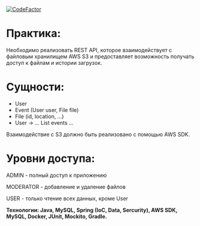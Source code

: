 [![CodeFactor](https://www.codefactor.io/repository/github/sergax/springboot_restapi/badge)](https://www.codefactor.io/repository/github/sergax/springboot_restapi)

# Практика:

Необходимо реализовать REST API, которое взаимодействует с файловым хранилищем AWS S3 и предоставляет 
возможность получать доступ к файлам и истории загрузок.

# Сущности:

- User
- Event (User user, File file)
- File (id, location, ...)
- User -> … List<Events> events ...
  
Взаимодействие с S3 должно быть реализовано с помощью AWS SDK.

# Уровни доступа:
  
ADMIN - полный доступ к приложению
  
MODERATOR - добавление и удаление файлов
  
USER - только чтение всех данных, кроме User

**Технологии: Java, MySQL, Spring (IoC, Data, Sercurity), AWS SDK, MySQL, Docker, JUnit, Mockito, Gradle.**
